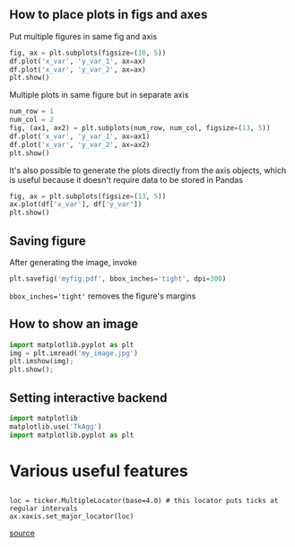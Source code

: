 ## How to place plots in figs and axes

Put multiple figures in same fig and axis

```python
fig, ax = plt.subplots(figsize=(10, 5))
df.plot('x_var', 'y_var_1', ax=ax)
df.plot('x_var', 'y_var_2', ax=ax)
plt.show()
```

Multiple plots in same figure but in separate axis

```python
num_row = 1
num_col = 2
fig, (ax1, ax2) = plt.subplots(num_row, num_col, figsize=(13, 5))
df.plot('x_var', 'y_var_1', ax=ax1)
df.plot('x_var', 'y_var_2', ax=ax2)
plt.show()
```

It's also possible to generate the plots directly from the axis objects, which is useful because it doesn't require data to be stored in Pandas

```python
fig, ax = plt.subplots(figsize=(13, 5))
ax.plot(df['x_var'], df['y_var'])
plt.show()
```

## Saving figure

After generating the image, invoke

```python
plt.savefig('myfig.pdf', bbox_inches='tight', dpi=300)
```

`bbox_inches='tight'` removes the figure's margins


## How to show an image
```python
import matplotlib.pyplot as plt
img = plt.imread('my_image.jpg')
plt.imshow(img);
plt.show();
```

## Setting interactive backend
```python
import matplotlib
matplotlib.use('TkAgg')
import matplotlib.pyplot as plt
```

# Various useful features

## 
```
loc = ticker.MultipleLocator(base=4.0) # this locator puts ticks at regular intervals
ax.xaxis.set_major_locator(loc)
```
[source](https://stackoverflow.com/questions/12608788/changing-the-tick-frequency-on-x-or-y-axis-in-matplotlib)
